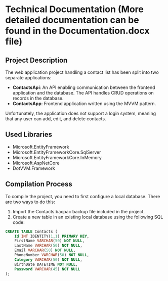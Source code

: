 # Technical Documentation (More detailed documentation can be found in the Documentation.docx file)

## Project Description

The web application project handling a contact list has been split into two separate applications:
- **ContactsApi**: An API enabling communication between the frontend application and the database. The API handles CRUD operations on records in the database.
- **ContactsApp**: Frontend application written using the MVVM pattern.

Unfortunately, the application does not support a login system, meaning that any user can add, edit, and delete contacts.

## Used Libraries

- Microsoft.EntityFramework
- Microsoft.EntityFrameworkCore.SqlServer
- Microsoft.EntityFrameworkCore.InMemory
- Microsoft.AspNetCore
- DotVVM.Framework

## Compilation Process

To compile the project, you need to first configure a local database. There are two ways to do this:
1. Import the Contacts.bacpac backup file included in the project.
2. Create a new table in an existing local database using the following SQL code:

```sql
CREATE TABLE Contacts (
    Id INT IDENTITY(1,1) PRIMARY KEY,
    FirstName VARCHAR(50) NOT NULL,
    LastName VARCHAR(50) NOT NULL,
    Email VARCHAR(50) NOT NULL,
    PhoneNumber VARCHAR(50) NOT NULL,
    Category VARCHAR(50) NOT NULL,
    BirthDate DATETIME NOT NULL,
    Password VARCHAR(45) NOT NULL
);
